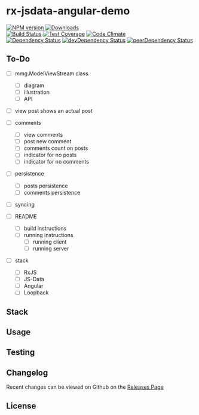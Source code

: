 # rx-jsdata-angular-demo 
[![NPM version](https://badge.fury.io/js/rx-jsdata-angular-demo.svg)](http://badge.fury.io/js/rx-jsdata-angular-demo) [![Downloads](http://img.shields.io/npm/dm/rx-jsdata-angular-demo.svg)](http://badge.fury.io/js/rx-jsdata-angular-demo)   
[![Build Status](https://travis-ci.org//rx-jsdata-angular-demo.svg?branch=master)](https://travis-ci.org//rx-jsdata-angular-demo) [![Test Coverage](https://codeclimate.com/github//rx-jsdata-angular-demo/badges/coverage.svg)](https://codeclimate.com/github//rx-jsdata-angular-demo) [![Code Climate](https://codeclimate.com/github//rx-jsdata-angular-demo/badges/gpa.svg)](https://codeclimate.com/github//rx-jsdata-angular-demo)   
[![Dependency Status](https://david-dm.org//rx-jsdata-angular-demo.svg)](https://david-dm.org//rx-jsdata-angular-demo) [![devDependency Status](https://david-dm.org//rx-jsdata-angular-demo/dev-status.svg)](https://david-dm.org//rx-jsdata-angular-demo#info=devDependencies) [![peerDependency Status](https://david-dm.org//rx-jsdata-angular-demo/peer-status.svg)](https://david-dm.org//rx-jsdata-angular-demo#info=peerDependencies)

## To-Do
- [ ] mmg.ModelViewStream class
    - [ ] diagram 
    - [ ] illustration
    - [ ] API
- [ ] view post shows an actual post 
- [ ] comments
    - [ ] view comments 
    - [ ] post new comment 
    - [ ] comments count on posts 
    - [ ] indicator for no posts 
    - [ ] indicator for no comments 
- [ ] persistence
    - [ ] posts persistence
    - [ ] comments persistence 
- [ ] syncing

- [ ] README 
    - [ ] build instructions 
    - [ ] running instructions 
        + [ ] running client 
        + [ ] running server
- [ ] stack 
    + [ ] RxJS 
    + [ ] JS-Data
    + [ ] Angular
    + [ ] Loopback 

## Stack 

## Usage


## Testing


## Changelog

Recent changes can be viewed on Github on the [Releases Page](https://github.com//rx-jsdata-angular-demo/releases)

## License


